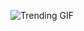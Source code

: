
<!-- GIF_SECTION -->
![Trending GIF](https://media4.giphy.com/media/v1.Y2lkPThiYjIxNzcyOTBiMHhnNnRhN3pqemh1OW00c3NiMW1ueTlnd25yODlydXhpcHcwcyZlcD12MV9naWZzX3NlYXJjaCZjdD1n/3ohs7WnQtnXbXOOrO8/giphy.gif)
<!-- END_GIF_SECTION -->
